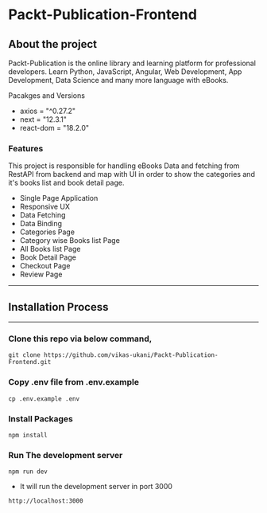 # Packt-Publication-Frontend

## About the project

Packt-Publication is the online library and learning platform for professional developers. Learn Python, JavaScript, Angular, Web Development, App Development, Data Science and many more language with eBooks.


Pacakges and Versions
- axios =  "^0.27.2"
- next = "12.3.1"
- react-dom = "18.2.0"

### Features

This project is responsible for handling eBooks Data and fetching from RestAPI from backend and map with UI in order to show the categories and it's books list and book detail page.

- Single Page Application
- Responsive UX
- Data Fetching
- Data Binding 
- Categories Page
- Category wise Books list Page
- All Books list Page
- Book Detail Page
- Checkout Page
- Review Page


---
## Installation Process
--- 

### Clone this repo via below command,

```
git clone https://github.com/vikas-ukani/Packt-Publication-Frontend.git
```


### Copy .env file from .env.example
```
cp .env.example .env
```

### Install Packages
```
npm install 
```

### Run The development server
```
npm run dev
```

- It will run the development server in port 3000
```
http://localhost:3000
```
